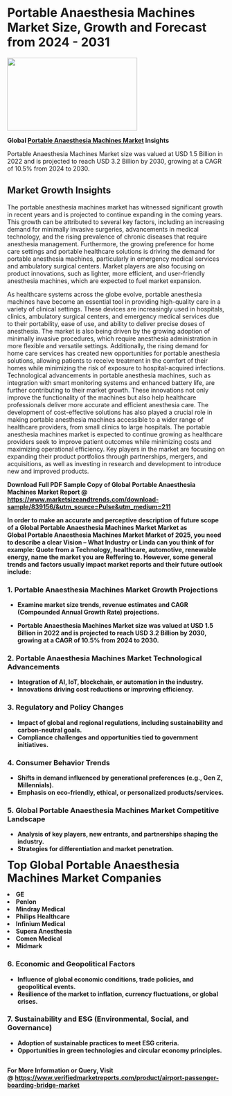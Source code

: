 <H1>Portable Anaesthesia Machines Market Size, Growth and Forecast from 2024 - 2031</H1><img class="aligncenter size-medium wp-image-584254" src="https://thirdeyenews.in/wp-content/uploads/2024/09/Global-Market-Research-300x168.jpeg" alt="" width="300" height="168" /><p><strong>Global&nbsp;<a href="https://www.marketsizeandtrends.com/download-sample/839156/&amp;utm_source=Pulse&amp;utm_medium=211">Portable Anaesthesia Machines Market</a> Insights</strong></p><p>Portable Anaesthesia Machines Market size was valued at USD 1.5 Billion in 2022 and is projected to reach USD 3.2 Billion by 2030, growing at a CAGR of 10.5% from 2024 to 2030.</p><p><h2>Market Growth Insights</h2> <p>The portable anesthesia machines market has witnessed significant growth in recent years and is projected to continue expanding in the coming years. This growth can be attributed to several key factors, including an increasing demand for minimally invasive surgeries, advancements in medical technology, and the rising prevalence of chronic diseases that require anesthesia management. Furthermore, the growing preference for home care settings and portable healthcare solutions is driving the demand for portable anesthesia machines, particularly in emergency medical services and ambulatory surgical centers. Market players are also focusing on product innovations, such as lighter, more efficient, and user-friendly anesthesia machines, which are expected to fuel market expansion.</p> <p><strong></strong></p> <p>As healthcare systems across the globe evolve, portable anesthesia machines have become an essential tool in providing high-quality care in a variety of clinical settings. These devices are increasingly used in hospitals, clinics, ambulatory surgical centers, and emergency medical services due to their portability, ease of use, and ability to deliver precise doses of anesthesia. The market is also being driven by the growing adoption of minimally invasive procedures, which require anesthesia administration in more flexible and versatile settings. Additionally, the rising demand for home care services has created new opportunities for portable anesthesia solutions, allowing patients to receive treatment in the comfort of their homes while minimizing the risk of exposure to hospital-acquired infections. Technological advancements in portable anesthesia machines, such as integration with smart monitoring systems and enhanced battery life, are further contributing to their market growth. These innovations not only improve the functionality of the machines but also help healthcare professionals deliver more accurate and efficient anesthesia care. The development of cost-effective solutions has also played a crucial role in making portable anesthesia machines accessible to a wider range of healthcare providers, from small clinics to large hospitals. The portable anesthesia machines market is expected to continue growing as healthcare providers seek to improve patient outcomes while minimizing costs and maximizing operational efficiency. Key players in the market are focusing on expanding their product portfolios through partnerships, mergers, and acquisitions, as well as investing in research and development to introduce new and improved products. <p><strong></p><p><span class=""><strong>Download Full PDF Sample Copy of Global Portable Anaesthesia Machines Market Report</strong> @ <a href="https://www.marketsizeandtrends.com/download-sample/839156/&amp;utm_source=Pulse&amp;utm_medium=211" target="_blank">https://www.marketsizeandtrends.com/download-sample/839156/&amp;utm_source=Pulse&amp;utm_medium=211</a></span></p><p>In order to make an accurate and perceptive description of future scope of a Global&nbsp;Portable Anaesthesia Machines Market Market as Global&nbsp;Portable Anaesthesia Machines Market Market of 2025, you need to describe a clear Vision &ndash; What Industry or Linda can you think of for example: Quote from a Technology, healthcare, automotive, renewable energy, name the market you are Reffering to. However, some general trends and factors usually impact market reports and their future outlook include:</p><h3>1.&nbsp;<strong>Portable Anaesthesia Machines Market Growth Projections</strong></h3><ul><li>Examine market size trends, revenue estimates and CAGR (Compounded Annual Growth Rate) projections.</li><li><p>Portable Anaesthesia Machines Market size was valued at USD 1.5 Billion in 2022 and is projected to reach USD 3.2 Billion by 2030, growing at a CAGR of 10.5% from 2024 to 2030.</p></li></ul><h3>2.&nbsp;<strong>Portable Anaesthesia Machines Market Technological Advancements</strong></h3><ul><li>Integration of AI, IoT, blockchain, or automation in the industry.</li><li>Innovations driving cost reductions or improving efficiency.</li></ul><h3>3.&nbsp;<strong>Regulatory and Policy Changes</strong></h3><ul><li>Impact of global and regional regulations, including sustainability and carbon-neutral goals.</li><li>Compliance challenges and opportunities tied to government initiatives.</li></ul><h3>4.&nbsp;<strong>Consumer Behavior Trends</strong></h3><ul><li>Shifts in demand influenced by generational preferences (e.g., Gen Z, Millennials).</li><li>Emphasis on eco-friendly, ethical, or personalized products/services.</li></ul><h3>5.&nbsp;<strong>Global Portable Anaesthesia Machines Market Competitive Landscape</strong></h3><ul><li>Analysis of key players, new entrants, and partnerships shaping the industry.</li><li>Strategies for differentiation and market penetration.</li></ul><p data-pm-slice="1 1 []"><span style="color: inherit; font-family: inherit; font-size: 25px;">Top Global Portable Anaesthesia Machines Market Companies</span></p><div class="" data-test-id=""><p><li>GE</li><li> Penlon</li><li> Mindray Medical</li><li> Philips Healthcare</li><li> Infinium Medical</li><li> Supera Anesthesia</li><li> Comen Medical</li><li> Midmark</li></p></div><h3>6.&nbsp;<strong>Economic and Geopolitical Factors</strong></h3><ul><li>Influence of global economic conditions, trade policies, and geopolitical events.</li><li>Resilience of the market to inflation, currency fluctuations, or global crises.</li></ul><h3>7.&nbsp;<strong>Sustainability and ESG (Environmental, Social, and Governance)</strong></h3><ul><li>Adoption of sustainable practices to meet ESG criteria.</li><li>Opportunities in green technologies and circular economy principles.</li></ul><h2><strong style="font-size: 14px;">For More Information or Query, Visit @&nbsp;</strong><a style="background-color: #ffffff; font-size: 14px;" href="https://www.marketsizeandtrends.com/report/portable-anaesthesia-machines-market/" target="_blank">https://www.verifiedmarketreports.com/product/airport-passenger-boarding-bridge-market</a></h2>
